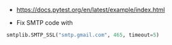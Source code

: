 - https://docs.pytest.org/en/latest/example/index.html

- Fix SMTP code with

```python
smtplib.SMTP_SSL("smtp.gmail.com", 465, timeout=5)
```
